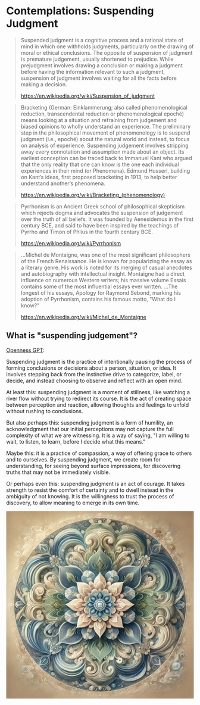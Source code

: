 # Contemplations: Suspending Judgment

> Suspended judgment is a cognitive process and a rational state of mind in
> which one withholds judgments, particularly on the drawing of moral or ethical
> conclusions. The opposite of suspension of judgment is premature judgement,
> usually shortened to prejudice. While prejudgment involves drawing a
> conclusion or making a judgment before having the information relevant to such
> a judgment, suspension of judgment involves waiting for all the facts before
> making a decision.
> 
> https://en.wikipedia.org/wiki/Suspension_of_judgment

> Bracketing (German: Einklammerung; also called phenomenological reduction,
> transcendental reduction or phenomenological epoché) means looking at a
> situation and refraining from judgement and biased opinions to wholly
> understand an experience. The preliminary step in the philosophical movement
> of phenomenology is to suspend judgment (i.e., epoché) about the natural world
> and instead, to focus on analysis of experience. Suspending judgement involves
> stripping away every connotation and assumption made about an object. Its
> earliest conception can be traced back to Immanuel Kant who argued that the
> only reality that one can know is the one each individual experiences in their
> mind (or Phenomena). Edmund Husserl, building on Kant’s ideas, first proposed
> bracketing in 1913, to help better understand another’s phenomena.
> 
> https://en.wikipedia.org/wiki/Bracketing_(phenomenology)

> Pyrrhonism is an Ancient Greek school of philosophical skepticism which
> rejects dogma and advocates the suspension of judgement over the truth of all
> beliefs. It was founded by Aenesidemus in the first century BCE, and said to
> have been inspired by the teachings of Pyrrho and Timon of Phlius in the
> fourth century BCE.
> 
> https://en.wikipedia.org/wiki/Pyrrhonism

> ...Michel de Montaigne, was one of the most significant philosophers of the
> French Renaissance. He is known for popularizing the essay as a literary
> genre. His work is noted for its merging of casual anecdotes and autobiography
> with intellectual insight. Montaigne had a direct influence on numerous
> Western writers; his massive volume Essais contains some of the most
> influential essays ever written. 
> ...The longest of his essays, Apology for Raymond Sebond, marking his adoption
> of Pyrrhonism, contains his famous motto, "What do I know?"
> 
> https://en.wikipedia.org/wiki/Michel_de_Montaigne

## What is "suspending judgement"?

[Openness GPT](../../saltem_hoc/README.md#openness-gpt):

Suspending judgment is the practice of intentionally pausing the process of
forming conclusions or decisions about a person, situation, or idea. It involves
stepping back from the instinctive drive to categorize, label, or decide, and
instead choosing to observe and reflect with an open mind.

At least this: suspending judgment is a moment of stillness, like watching a
river flow without trying to redirect its course. It is the act of creating
space between perception and reaction, allowing thoughts and feelings to unfold
without rushing to conclusions.

But also perhaps this: suspending judgment is a form of humility, an
acknowledgment that our initial perceptions may not capture the full complexity
of what we are witnessing. It is a way of saying, "I am willing to wait, to
listen, to learn, before I decide what this means."

Maybe this: it is a practice of compassion, a way of offering grace to others
and to ourselves. By suspending judgment, we create room for understanding, for
seeing beyond surface impressions, for discovering truths that may not be
immediately visible.

Or perhaps even this: suspending judgment is an act of courage. It takes
strength to resist the comfort of certainty and to dwell instead in the
ambiguity of not knowing. It is the willingness to trust the process of
discovery, to allow meaning to emerge in its own time.

[<img src="../../../images/mandalas/mandala-suspending_judgment.jpg" width="512"/>](../../../images/mandalas/mandala-suspending_judgment.jpg)
